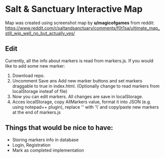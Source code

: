 # Salt &amp; Sanctuary Interactive Map
Map was created using screenshot map by **u/magicofgames** from reddit: https://www.reddit.com/r/saltandsanctuary/comments/f0t1sa/ultimate_map_still_wip_well_no_but_actually_yes/



## Edit
Currently, all the info about markers is read from markers.js. If you would like to add some new marker:
1. Download repo.
2. Uncomment Save ans Add new marker buttons and set markers draggable to true in index.html. (Optionally change to read markers from localStorage insteaf of file)
3. Now you can edit markers. All changes are save in localStorage.
4. Acces localStorage, copy AllMarkers value, format it into JSON (e.g. using notepad++ plugin), replace '\' with '\\' and copy/paste new markers at the end of markers.js

## Things that would be nice to have:
- Storing markers info in database
- Login, Registration
- Mark as completed implementation
